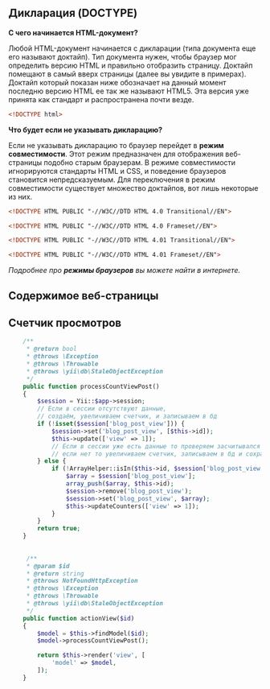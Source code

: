 
## Дикларация (DOCTYPE)
**С чего начинается HTML-документ?**

Любой HTML-документ начинается с дикларации (типа документа еще его называют доктайп).
Тип документа нужен, чтобы браузер мог определить версию HTML и правильно отобразить страницу. Доктайп помещают в самый вверх страницы (далее вы увидите в примерах). Доктайп который показан ниже обозначает на данный момент последню версию HTML ее так же называют HTML5. Эта версия уже принята как стандарт и распространена почти везде.
```html
<!DOCTYPE html>
```
**Что будет если не указывать дикларацию?**

Если не указывать дикларацию то браузер перейдет в **режим совместимости**. Этот режим предназначен для отображения веб-страницы подобно старым браузерам. В режиме совместимости игнорируются стандарты HTML и CSS, и поведение браузеров становится непредсказуемым. Для переключения в режим совместимости существует множество доктайпов, вот лишь некоторые из них.
```html
<!DOCTYPE HTML PUBLIC "-//W3C//DTD HTML 4.0 Transitional//EN">

<!DOCTYPE HTML PUBLIC "-//W3C//DTD HTML 4.0 Frameset//EN">

<!DOCTYPE HTML PUBLIC "-//W3C//DTD HTML 4.01 Transitional//EN">

<!DOCTYPE HTML PUBLIC "-//W3C//DTD HTML 4.01 Frameset//EN">
```
_Подробнее про **режимы браузеров** вы можете найти в интернете._ 

## Содержимое веб-страницы





## Счетчик просмотров

```php
    /**
     * @return bool
     * @throws \Exception
     * @throws \Throwable
     * @throws \yii\db\StaleObjectException
     */
    public function processCountViewPost()
    {
        $session = Yii::$app->session;
        // Если в сессии отсутствуют данные,
        // создаём, увеличиваем счетчик, и записываем в бд
        if (!isset($session['blog_post_view'])) {
            $session->set('blog_post_view', [$this->id]);
            $this->update(['view' => 1]);
            // Если в сессии уже есть данные то проверяем засчитывался ли данный пост
            // если нет то увеличиваем счетчик, записываем в бд и сохраняем в сессию просмотр этого поста
        } else {
            if (!ArrayHelper::isIn($this->id, $session['blog_post_view'])) {
                $array = $session['blog_post_view'];
                array_push($array, $this->id);
                $session->remove('blog_post_view');
                $session->set('blog_post_view', $array);
                $this->updateCounters(['view' => 1]);
            }
        }
        return true;
    } 
    
    
     /**
     * @param $id
     * @return string
     * @throws NotFoundHttpException
     * @throws \Exception
     * @throws \Throwable
     * @throws \yii\db\StaleObjectException
     */
    public function actionView($id)
    {
        $model = $this->findModel($id);
        $model->processCountViewPost();

        return $this->render('view', [
            'model' => $model,
        ]);
    }
```
